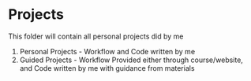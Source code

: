 # Projects
This folder will contain all personal projects did by me

  1) Personal Projects -  Workflow and Code written by me
  2) Guided Projects - Workflow Provided either through course/website, and Code written by me with guidance from materials
